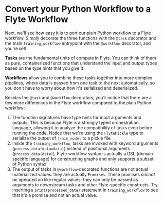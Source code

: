 # Convert your Python Workflow to a Flyte Workflow

Next, we'll see how easy it is to port our plain Python workflow to a
Flyte workflow. Simply decorate the three functions with the `@task`
decorator and the main `training_workflow` entrypoint with the `@workflow`
decorator, and you're set!

<!-- button: Open Python Workflow -->

**Tasks** are the fundamental units of compute in Flyte. You can think of them
as pure, containerized functions that understand the input and output types
based on the type hints that you give it.

**Workflows** allow you to combine these tasks together into more complex
pipelines, where data is passed from one task to the next automatically, so
you don't have to worry about how it's serialized and deserialized.

Besides the `@task` and `@workflow` decorators, you'll notice that there
are a few more differences in the Flyte workflow compared to the plain Python
workflow:

1. The function signatures have type hints for input arguments and outputs.
   This is because Flyte is a strongly typed orchestration language, allowing
   it to analyze the compatibility of tasks even before running the code. Notice
   that we're using the `FlytePickle` type to serialize the output of `train_model`
   to a pickle file.
2. Inside the `training_workflow`, tasks are invoked with keyword arguments
   (`process_data(data=data)`) instead of positional arguments
   (`process_data(data)`). Flyte workflow syntax is actually a DSL
   (domain-specific language) for constructing graphs and only supports
   a subset of Python syntax.
3. The output of tasks in `@workflow`-decorated functions are not actual
   materialized values: they are actually `Promises`. These promises
   *cannot* be operated on like regular values: they can only be passed
   as arguments to downstream tasks and other Flyte-specific constructs.
   Try inserting a `print(processed_data)` statement in `training_workflow`
   to see that it's a promise and not an actual value.

